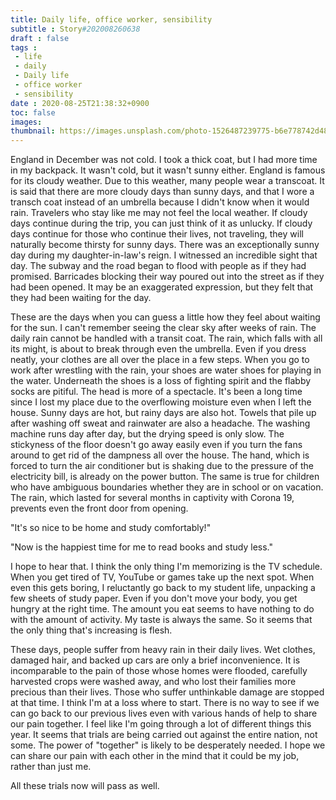 ```yaml
---
title: Daily life, office worker, sensibility
subtitle : Story#202008260638
draft : false
tags :
 - life
 - daily
 - Daily life
 - office worker
 - sensibility
date : 2020-08-25T21:38:32+0900
toc: false
images: 
thumbnail: https://images.unsplash.com/photo-1526487239775-b6e778742d48?ixlib=rb-1.2.1&q=80&fm=jpg&crop=entropy&cs=tinysrgb&w=1080&fit=max&ixid=eyJhcHBfaWQiOjE1NTU0OX0
---
```


England in December was not cold. I took a thick coat, but I had more time in my backpack. It wasn't cold, but it wasn't sunny either. England is famous for its cloudy weather. Due to this weather, many people wear a transcoat. It is said that there are more cloudy days than sunny days, and that I wore a transch coat instead of an umbrella because I didn't know when it would rain. Travelers who stay like me may not feel the local weather. If cloudy days continue during the trip, you can just think of it as unlucky. If cloudy days continue for those who continue their lives, not traveling, they will naturally become thirsty for sunny days. There was an exceptionally sunny day during my daughter-in-law's reign. I witnessed an incredible sight that day. The subway and the road began to flood with people as if they had promised. Barricades blocking their way poured out into the street as if they had been opened. It may be an exaggerated expression, but they felt that they had been waiting for the day.  

These are the days when you can guess a little how they feel about waiting for the sun. I can't remember seeing the clear sky after weeks of rain. The daily rain cannot be handled with a transit coat. The rain, which falls with all its might, is about to break through even the umbrella. Even if you dress neatly, your clothes are all over the place in a few steps. When you go to work after wrestling with the rain, your shoes are water shoes for playing in the water. Underneath the shoes is a loss of fighting spirit and the flabby socks are pitiful. The head is more of a spectacle. It's been a long time since I lost my place due to the overflowing moisture even when I left the house. Sunny days are hot, but rainy days are also hot. Towels that pile up after washing off sweat and rainwater are also a headache. The washing machine runs day after day, but the drying speed is only slow. The stickyness of the floor doesn't go away easily even if you turn the fans around to get rid of the dampness all over the house. The hand, which is forced to turn the air conditioner but is shaking due to the pressure of the electricity bill, is already on the power button. The same is true for children who have ambiguous boundaries whether they are in school or on vacation. The rain, which lasted for several months in captivity with Corona 19, prevents even the front door from opening.  

"It's so nice to be home and study comfortably!"  

"Now is the happiest time for me to read books and study less."  

I hope to hear that. I think the only thing I'm memorizing is the TV schedule. When you get tired of TV, YouTube or games take up the next spot. When even this gets boring, I reluctantly go back to my student life, unpacking a few sheets of study paper. Even if you don't move your body, you get hungry at the right time. The amount you eat seems to have nothing to do with the amount of activity. My taste is always the same. So it seems that the only thing that's increasing is flesh.  

These days, people suffer from heavy rain in their daily lives. Wet clothes, damaged hair, and backed up cars are only a brief inconvenience. It is incomparable to the pain of those whose homes were flooded, carefully harvested crops were washed away, and who lost their families more precious than their lives. Those who suffer unthinkable damage are stopped at that time. I think I'm at a loss where to start. There is no way to see if we can go back to our previous lives even with various hands of help to share our pain together. I feel like I'm going through a lot of different things this year. It seems that trials are being carried out against the entire nation, not some. The power of "together" is likely to be desperately needed. I hope we can share our pain with each other in the mind that it could be my job, rather than just me.  

All these trials now will pass as well.  

